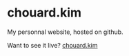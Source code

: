 chouard.kim
====================

My personnal website, hosted on github.

Want to see it live? [chouard.kim](https://chouard.kim)
